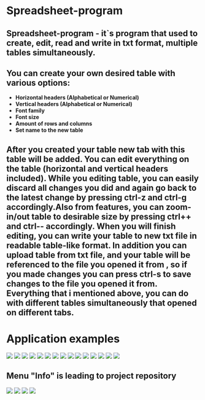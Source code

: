 # Spreadsheet-program

## **Spreadsheet-program** - it`s program that used to create, edit, read and write in txt format, multiple tables simultaneously.

## You can create your own desired table with various options:
 - **Horizontal headers (Alphabetical or Numerical)**
 - **Vertical headers (Alphabetical or Numerical)**
 - **Font family**
 - **Font size**
 - **Amount of rows and columns**
 - **Set name to the new table**

## After you created your table new tab with this table will be added. You can edit everything on the table (horizontal and vertical headers included). While you editing table, you can easily discard all changes you did and again go back to the latest change by pressing ctrl-z and ctrl-g accordingly.Also from features, you can zoom-in/out  table to desirable size by pressing ctrl++ and ctrl-- accordingly. When you will finish editing, you can write your table to new txt file in readable table-like format. In addition you can upload table from txt file, and your table will be referenced to the file you opened it from , so if you made changes you can press ctrl-s to save changes to the file you opened it from. Everything that i mentioned above, you can do with  different tables simultaneously that opened on different tabs.

# Application examples
![](./Application%20screen%20examples/mainwindow.png)
![](./Application%20screen%20examples/create_table.png)
![](./Application%20screen%20examples/choosing_options.png)
![](./Application%20screen%20examples/created_table.png)
![](./Application%20screen%20examples/editing_header_label.png)
![](./Application%20screen%20examples/save_as_table.png)
![](./Application%20screen%20examples/txt_table_format_1.png)
![](./Application%20screen%20examples/open_table_from_txt_file.png)
![](./Application%20screen%20examples/opened_table_from_txt_file.png)
![](./Application%20screen%20examples/making_changes.png)
![](./Application%20screen%20examples/txt_table_format.png)
![](./Application%20screen%20examples/menu_bar.png)
![](./Application%20screen%20examples/zoom_in.png)
![](./Application%20screen%20examples/zoom_out.png)
![](./Application%20screen%20examples/menu_bar.png)
## Menu "Info" is leading to project repository
![](./Application%20screen%20examples/menu_info.png)
![](./Application%20screen%20examples/menu_File.png)
![](./Application%20screen%20examples/menu_Quit.png)
![](./Application%20screen%20examples/tool_bar.png)

